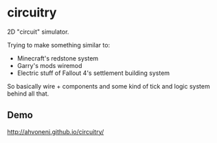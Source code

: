 # circuitry

2D "circuit" simulator.

Trying to make something similar to:

- Minecraft's redstone system
- Garry's mods wiremod
- Electric stuff of Fallout 4's settlement building system

So basically wire + components and some kind of tick and logic system behind all that.

## Demo

http://ahvonenj.github.io/circuitry/
